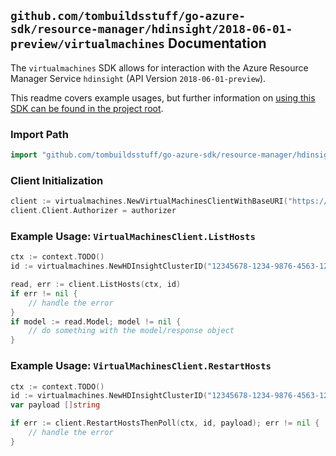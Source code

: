 
## `github.com/tombuildsstuff/go-azure-sdk/resource-manager/hdinsight/2018-06-01-preview/virtualmachines` Documentation

The `virtualmachines` SDK allows for interaction with the Azure Resource Manager Service `hdinsight` (API Version `2018-06-01-preview`).

This readme covers example usages, but further information on [using this SDK can be found in the project root](https://github.com/tombuildsstuff/go-azure-sdk/tree/main/docs).

### Import Path

```go
import "github.com/tombuildsstuff/go-azure-sdk/resource-manager/hdinsight/2018-06-01-preview/virtualmachines"
```


### Client Initialization

```go
client := virtualmachines.NewVirtualMachinesClientWithBaseURI("https://management.azure.com")
client.Client.Authorizer = authorizer
```


### Example Usage: `VirtualMachinesClient.ListHosts`

```go
ctx := context.TODO()
id := virtualmachines.NewHDInsightClusterID("12345678-1234-9876-4563-123456789012", "example-resource-group", "clusterValue")

read, err := client.ListHosts(ctx, id)
if err != nil {
	// handle the error
}
if model := read.Model; model != nil {
	// do something with the model/response object
}
```


### Example Usage: `VirtualMachinesClient.RestartHosts`

```go
ctx := context.TODO()
id := virtualmachines.NewHDInsightClusterID("12345678-1234-9876-4563-123456789012", "example-resource-group", "clusterValue")
var payload []string

if err := client.RestartHostsThenPoll(ctx, id, payload); err != nil {
	// handle the error
}
```
